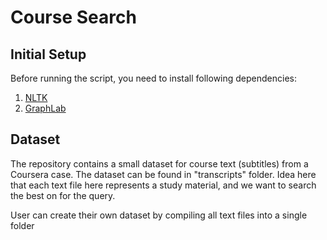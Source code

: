 # Course Search

## Initial Setup
Before running the script, you need to install following dependencies:
1. [NLTK](http://www.nltk.org/install.html)
2. [GraphLab](https://turi.com/download/install-graphlab-create.html)

## Dataset
The repository contains a small dataset for course text (subtitles) from a Coursera case. The dataset can be found in "transcripts" folder. Idea here that each text file here represents a study material, and we want to search the best on for the query. 

User can create their own dataset by compiling all text files into a single folder 